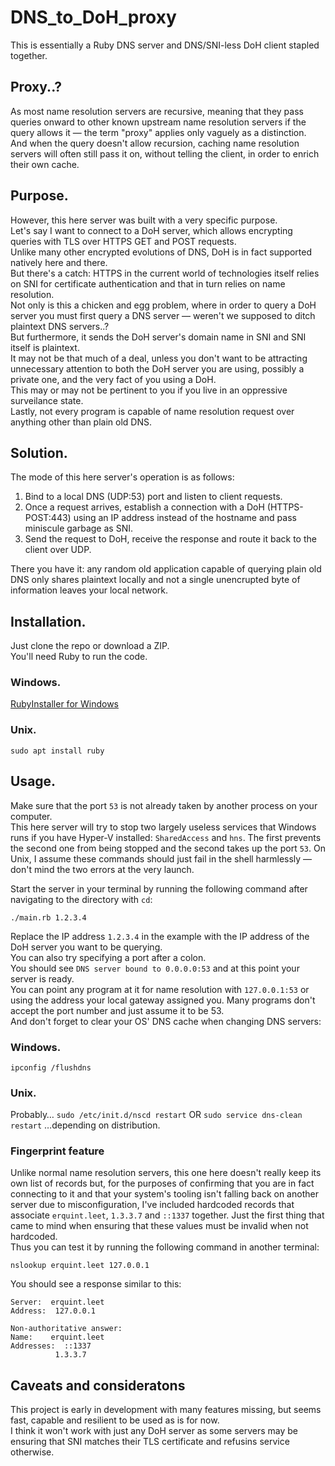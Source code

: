 # DNS_to_DoH_proxy

This is essentially a Ruby DNS server and DNS/SNI-less DoH client stapled together.  

## Proxy..?

As most name resolution servers are recursive, meaning that they pass queries onward to other known upstream name resolution servers if the query allows it — the term "proxy" applies only vaguely as a distinction.  
And when the query doesn't allow recursion, caching name resolution servers will often still pass it on, without telling the client, in order to enrich their own cache.  

## Purpose.

However, this here server was built with a very specific purpose.  
Let's say I want to connect to a DoH server, which allows encrypting queries with TLS over HTTPS GET and POST requests.  
Unlike many other encrypted evolutions of DNS, DoH is in fact supported natively here and there.  
But there's a catch: HTTPS in the current world of technologies itself relies on SNI for certificate authentication and that in turn relies on name resolution.  
Not only is this a chicken and egg problem, where in order to query a DoH server you must first query a DNS server — weren't we supposed to ditch plaintext DNS servers..?  
But furthermore, it sends the DoH server's domain name in SNI and SNI itself is plaintext.  
It may not be that much of a deal, unless you don't want to be attracting unnecessary attention to both the DoH server you are using, possibly a private one, and the very fact of you using a DoH.  
This may or may not be pertinent to you if you live in an oppressive surveilance state.  
Lastly, not every program is capable of name resolution request over anything other than plain old DNS.  

## Solution.

The mode of this here server's operation is as follows:  
1. Bind to a local DNS (UDP:53) port and listen to client requests.  
2. Once a request arrives, establish a connection with a DoH (HTTPS-POST:443) using an IP address instead of the hostname and pass miniscule garbage as SNI.  
3. Send the request to DoH, receive the response and route it back to the client over UDP.  

There you have it: any random old application capable of querying plain old DNS only shares plaintext locally and not a single unencrupted byte of information leaves your local network.

## Installation.

Just clone the repo or download a ZIP.  
You'll need Ruby to run the code.  

### Windows.

[RubyInstaller for Windows](<https://rubyinstaller.org>)

### Unix.

`sudo apt install ruby`

## Usage.

Make sure that the port `53` is not already taken by another process on your computer.  
This here server will try to stop two largely useless services that Windows runs if you have Hyper-V installed: `SharedAccess` and `hns`. The first prevents the second one from being stopped and the second takes up the port `53`. On Unix, I assume these commands should just fail in the shell harmlessly — don't mind the two errors at the very launch.

Start the server in your terminal by running the following command after navigating to the directory with `cd`:
```
./main.rb 1.2.3.4
```

Replace the IP address `1.2.3.4` in the example with the IP address of the DoH server you want to be querying.  
You can also try specifying a port after a colon.  
You should see `DNS server bound to 0.0.0.0:53` and at this point your server is ready.  
You can point any program at it for name resolution with `127.0.0.1:53` or using the address your local gateway assigned you. Many programs don't accept the port number and just assume it to be 53.  
And don't forget to clear your OS' DNS cache when changing DNS servers:

### Windows.

`ipconfig /flushdns`

### Unix.

Probably…
`sudo /etc/init.d/nscd restart`
OR
`sudo service dns-clean restart`
…depending on distribution.

### Fingerprint feature

Unlike normal name resolution servers, this one here doesn't really keep its own list of records but, for the purposes of confirming that you are in fact connecting to it and that your system's tooling isn't falling back on another server due to misconfiguration, I've included hardcoded records that associate `erquint.leet`, `1.3.3.7` and `::1337` together. Just the first thing that came to mind when ensuring that these values must be invalid when not hardcoded.  
Thus you can test it by running the following command in another terminal:
```
nslookup erquint.leet 127.0.0.1
```
You should see a response similar to this:
```
Server:  erquint.leet
Address:  127.0.0.1

Non-authoritative answer:
Name:    erquint.leet
Addresses:  ::1337
          1.3.3.7
```

## Caveats and consideratons

This project is early in development with many features missing, but seems fast, capable and resilient to be used as is for now.  
I think it won't work with just any DoH server as some servers may be ensuring that SNI matches their TLS certificate and refusins service otherwise.  
